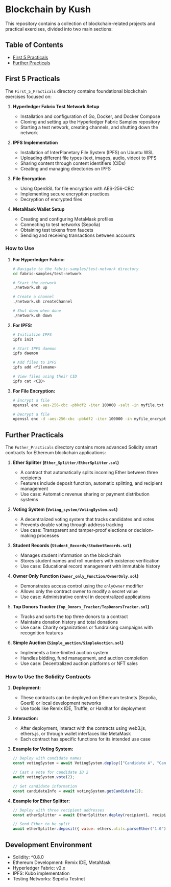 # Blockchain by Kush

This repository contains a collection of blockchain-related projects and practical exercises, divided into two main sections:

## Table of Contents
- [First 5 Practicals](#first-5-practicals)
- [Further Practicals](#further-practicals)

## First 5 Practicals

The `First_5_Practicals` directory contains foundational blockchain exercises focused on:

1. **Hyperledger Fabric Test Network Setup**
   - Installation and configuration of Go, Docker, and Docker Compose
   - Cloning and setting up the Hyperledger Fabric Samples repository
   - Starting a test network, creating channels, and shutting down the network

2. **IPFS Implementation**
   - Installation of InterPlanetary File System (IPFS) on Ubuntu WSL
   - Uploading different file types (text, images, audio, video) to IPFS
   - Sharing content through content identifiers (CIDs)
   - Creating and managing directories on IPFS

3. **File Encryption**
   - Using OpenSSL for file encryption with AES-256-CBC
   - Implementing secure encryption practices
   - Decryption of encrypted files

4. **MetaMask Wallet Setup**
   - Creating and configuring MetaMask profiles
   - Connecting to test networks (Sepolia)
   - Obtaining test tokens from faucets
   - Sending and receiving transactions between accounts

### How to Use

1. **For Hyperledger Fabric:**
   ```bash
   # Navigate to the fabric-samples/test-network directory
   cd fabric-samples/test-network
   
   # Start the network
   ./network.sh up
   
   # Create a channel
   ./network.sh createChannel
   
   # Shut down when done
   ./network.sh down
   ```

2. **For IPFS:**
   ```bash
   # Initialize IPFS
   ipfs init
   
   # Start IPFS daemon
   ipfs daemon
   
   # Add files to IPFS
   ipfs add <filename>
   
   # View files using their CID
   ipfs cat <CID>
   ```

3. **For File Encryption:**
   ```bash
   # Encrypt a file
   openssl enc -aes-256-cbc -pbkdf2 -iter 100000 -salt -in myfile.txt -out myfile_encrypted.txt -pass pass:yourpassword
   
   # Decrypt a file
   openssl enc -d -aes-256-cbc -pbkdf2 -iter 100000 -in myfile_encrypted.txt -out myfile_decrypted.txt -pass pass:yourpassword
   ```

## Further Practicals

The `Futher_Practicals` directory contains more advanced Solidity smart contracts for Ethereum blockchain applications:

1. **Ether Splitter (`Ether_Splitter/EtherSplitter.sol`)**
   - A contract that automatically splits incoming Ether between three recipients
   - Features include deposit function, automatic splitting, and recipient management
   - Use case: Automatic revenue sharing or payment distribution systems

2. **Voting System (`Voting_system/VotingSystem.sol`)**
   - A decentralized voting system that tracks candidates and votes
   - Prevents double voting through address tracking
   - Use case: Transparent and tamper-proof elections or decision-making processes

3. **Student Records (`Student_Records/StudentRecords.sol`)**
   - Manages student information on the blockchain
   - Stores student names and roll numbers with existence verification
   - Use case: Educational record management with immutable history

4. **Owner Only Function (`Owner_only_Function/OwnerOnly.sol`)**
   - Demonstrates access control using the `onlyOwner` modifier
   - Allows only the contract owner to modify a secret value
   - Use case: Administrative control in decentralized applications

5. **Top Donors Tracker (`Top_Donors_Tracker/TopDonorsTracker.sol`)**
   - Tracks and sorts the top three donors to a contract
   - Maintains donation history and total donations
   - Use case: Charity organizations or fundraising campaigns with recognition features

6. **Simple Auction (`Simple_auction/SimpleAuction.sol`)**
   - Implements a time-limited auction system
   - Handles bidding, fund management, and auction completion
   - Use case: Decentralized auction platforms or NFT sales

### How to Use the Solidity Contracts

1. **Deployment:**
   - These contracts can be deployed on Ethereum testnets (Sepolia, Goerli) or local development networks
   - Use tools like Remix IDE, Truffle, or Hardhat for deployment

2. **Interaction:**
   - After deployment, interact with the contracts using web3.js, ethers.js, or through wallet interfaces like MetaMask
   - Each contract has specific functions for its intended use case

3. **Example for Voting System:**
   ```javascript
   // Deploy with candidate names
   const votingSystem = await VotingSystem.deploy(["Candidate A", "Candidate B", "Candidate C"]);
   
   // Cast a vote for candidate ID 2
   await votingSystem.vote(2);
   
   // Get candidate information
   const candidateInfo = await votingSystem.getCandidate(2);
   ```

4. **Example for Ether Splitter:**
   ```javascript
   // Deploy with three recipient addresses
   const etherSplitter = await EtherSplitter.deploy(recipient1, recipient2, recipient3);
   
   // Send Ether to be split
   await etherSplitter.deposit({ value: ethers.utils.parseEther("1.0") });
   ```

## Development Environment

- Solidity: ^0.8.0
- Ethereum Development: Remix IDE, MetaMask
- Hyperledger Fabric: v2.x
- IPFS: Kubo implementation
- Testing Networks: Sepolia Testnet

